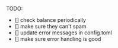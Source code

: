 TODO:

- [] check balance periodically
- [] make sure they can't spam 
- [] update error messages in config.toml
- [] make sure error handling is good